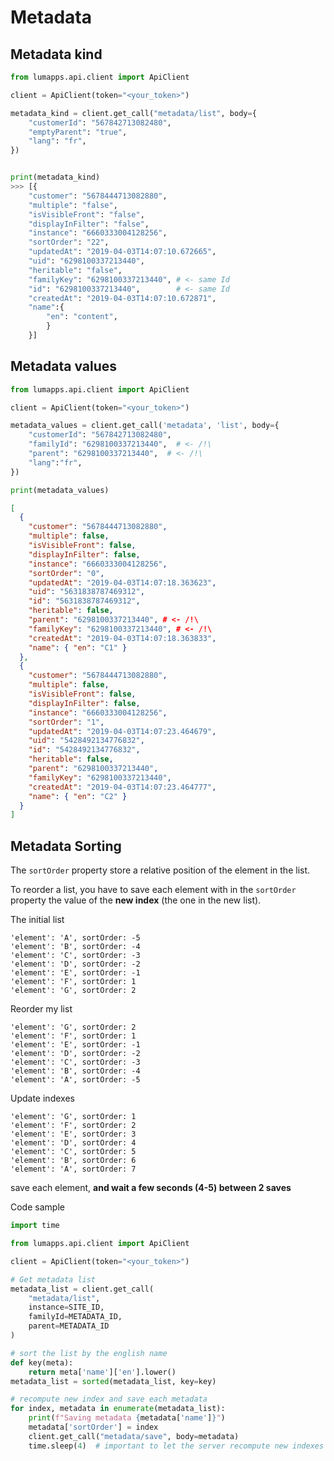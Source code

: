 # Metadata

## Metadata kind

```python
from lumapps.api.client import ApiClient

client = ApiClient(token="<your_token>")

metadata_kind = client.get_call("metadata/list", body={
    "customerId": "567842713082480",
    "emptyParent": "true",
    "lang": "fr",
})


print(metadata_kind)
>>> [{
    "customer": "5678444713082880",
    "multiple": "false",
    "isVisibleFront": "false",
    "displayInFilter": "false",
    "instance": "6660333004128256",
    "sortOrder": "22",
    "updatedAt": "2019-04-03T14:07:10.672665",
    "uid": "6298100337213440",
    "heritable": "false",
    "familyKey": "6298100337213440", # <- same Id
    "id": "6298100337213440",        # <- same Id
    "createdAt": "2019-04-03T14:07:10.672871",
    "name":{
        "en": "content",
        }
    }]
```

## Metadata values

```python
from lumapps.api.client import ApiClient

client = ApiClient(token="<your_token>")

metadata_values = client.get_call('metadata', 'list', body={
    "customerId": "567842713082480",
    "familyId":	"6298100337213440",  # <- /!\
    "parent": "6298100337213440",  # <- /!\
    "lang":"fr",
})

print(metadata_values)
```

```json
[
  {
    "customer": "5678444713082880",
    "multiple": false,
    "isVisibleFront": false,
    "displayInFilter": false,
    "instance": "6660333004128256",
    "sortOrder": "0",
    "updatedAt": "2019-04-03T14:07:18.363623",
    "uid": "5631838787469312",
    "id": "5631838787469312",
    "heritable": false,
    "parent": "6298100337213440", # <- /!\
    "familyKey": "6298100337213440", # <- /!\
    "createdAt": "2019-04-03T14:07:18.363833",
    "name": { "en": "C1" }
  },
  {
    "customer": "5678444713082880",
    "multiple": false,
    "isVisibleFront": false,
    "displayInFilter": false,
    "instance": "6660333004128256",
    "sortOrder": "1",
    "updatedAt": "2019-04-03T14:07:23.464679",
    "uid": "5428492134776832",
    "id": "5428492134776832",
    "heritable": false,
    "parent": "6298100337213440",
    "familyKey": "6298100337213440",
    "createdAt": "2019-04-03T14:07:23.464777",
    "name": { "en": "C2" }
  }
]
```
 

## Metadata Sorting

The `sortOrder` property store a relative position of the element in the list.

To reorder a list, you have to save each element with in the `sortOrder` property the value of the **new index** (the one in the new list).

The initial list

    'element': 'A', sortOrder: -5
    'element': 'B', sortOrder: -4
    'element': 'C', sortOrder: -3
    'element': 'D', sortOrder: -2
    'element': 'E', sortOrder: -1
    'element': 'F', sortOrder: 1
    'element': 'G', sortOrder: 2

Reorder my list

    'element': 'G', sortOrder: 2
    'element': 'F', sortOrder: 1
    'element': 'E', sortOrder: -1
    'element': 'D', sortOrder: -2
    'element': 'C', sortOrder: -3
    'element': 'B', sortOrder: -4
    'element': 'A', sortOrder: -5

Update indexes

    'element': 'G', sortOrder: 1
    'element': 'F', sortOrder: 2
    'element': 'E', sortOrder: 3
    'element': 'D', sortOrder: 4
    'element': 'C', sortOrder: 5
    'element': 'B', sortOrder: 6
    'element': 'A', sortOrder: 7

save each element,
**and wait a few seconds (4-5) between 2 saves**

Code sample

```python
import time

from lumapps.api.client import ApiClient

client = ApiClient(token="<your_token>")

# Get metadata list
metadata_list = client.get_call(
    "metadata/list", 
    instance=SITE_ID, 
    familyId=METADATA_ID, 
    parent=METADATA_ID
)

# sort the list by the english name
def key(meta):
    return meta['name']['en'].lower()
metadata_list = sorted(metadata_list, key=key)

# recompute new index and save each metadata
for index, metadata in enumerate(metadata_list):
    print(f"Saving metadata {metadata['name']}")
    metadata['sortOrder'] = index
    client.get_call("metadata/save", body=metadata)
    time.sleep(4)  # important to let the server recompute new indexes
```
